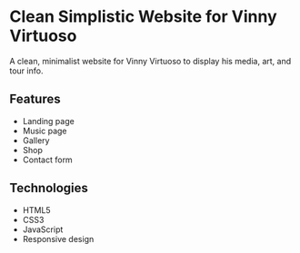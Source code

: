# Clean Simplistic Website for Vinny Virtuoso

A clean, minimalist website for Vinny Virtuoso to display his media, art, and tour info.

## Features

- Landing page
- Music page
- Gallery
- Shop
- Contact form

## Technologies

- HTML5
- CSS3
- JavaScript
- Responsive design